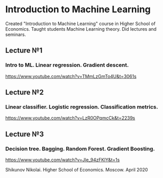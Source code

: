 # Introduction to Machine Learning

Created "Introduction to Machine Learning" course in Higher School of Economics. 
Taught students Machine Learning theory. 
Did lectures and seminars.

## Lecture №1
### Intro to ML. Linear regression. Gradient descent.
https://www.youtube.com/watch?v=TMmLzGmTo4U&t=3061s

## Lecture №2
### Linear classifier. Logistic regression. Classification metrics.
https://www.youtube.com/watch?v=LzR0OPqmcCk&t=2239s

## Lecture №3
### Decision tree. Bagging. Random Forest. Gradient Boosting.
https://www.youtube.com/watch?v=Jle_94zFKlY&t=1s


Shikunov Nikolai.
Higher School of Economics.
Moscow.
April 2020
